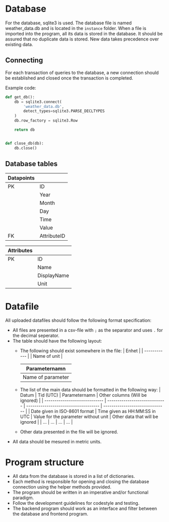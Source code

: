 # Database

For the database, sqlite3 is used. The database file is named weather_data.db and is located in the `instance` folder. When a file is imported into the program, all its data is stored in the database. It should be assured that no duplicate data is stored. New data takes precedence over existing data. 

## Connecting

For each transaction of queries to the database, a new connection should be established and closed once the transaction is completed.

Example code:
```python
def get_db():
    db = sqlite3.connect(
        'weather_data.db',
        detect_types=sqlite3.PARSE_DECLTYPES
    )
    db.row_factory = sqlite3.Row

    return db


def close_db(db):
    db.close()
```

## Database tables
| Datapoints |             |
| ---------- | ----------- |
| PK         | ID          |
|            | Year        |
|            | Month       |
|            | Day         |
|            | Time        |
|            | Value       |
| FK         | AttributeID |


| Attributes |             |
| ---------- | ----------- |
| PK         | ID          |
|            | Name        |
|            | DisplayName |
|            | Unit        |

# Datafile

All uploaded datafiles should follow the following format specification:
* All files are presented in a csv-file with `;` as the separator and uses `.` for the decimal seperator.
* The table should have the following layout:
   - The following should exist somewhere in the file:
      | Enhet        |
      | ------------ |
      | Name of unit |

      | Parameternamn     |
      | ----------------- |
      | Name of parameter |
    - The list of the main data should be formatted in the following way:
        | Datum                         | Tid (UTC)                     | Parameternamn                        | Other columns (Will be ignored) |
        | ----------------------------- | ----------------------------- | ------------------------------------ | ------------------------------- |
        | Date given in ISO-8601 format | Time given as HH:MM:SS in UTC | Value for the parameter without unit | Other data that will be ignored |
        | ...                           | ...                           | ...                                  | ...                             |
    - Other data presented in the file will be ignored.
* All data should be mesured in metric units.

# Program structure

* All data from the database is stored in a list of dictionaries.
* Each method is responsible for opening and closing the database connection using the helper methods provided.
* The program should be written in an imperative and/or functional paradigm.
* Follow the development guidelines for codestyle and testing.
* The backend program should work as an interface and filter between the database and frontend program. 